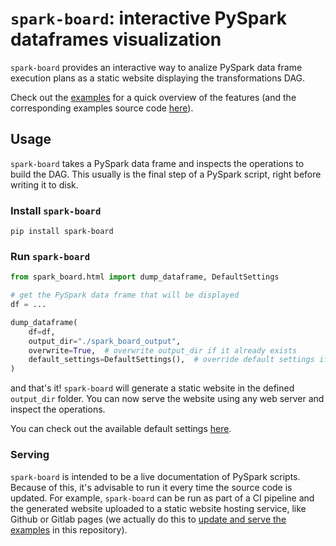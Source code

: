 # `spark-board`: interactive PySpark dataframes visualization

`spark-board` provides an interactive way to analize PySpark data frame execution plans as a static website displaying the transformations DAG.

Check out the [examples](https://alijdens.github.io/spark-board/) for a quick overview of the features (and the corresponding examples source code [here](./tests/examples/)).

## Usage

`spark-board` takes a PySpark data frame and inspects the operations to build the DAG. This usually is the final step of a PySpark script, right before writing it to disk.

### Install `spark-board`

```shell
pip install spark-board
```

### Run `spark-board`

```python
from spark_board.html import dump_dataframe, DefaultSettings

# get the PySpark data frame that will be displayed
df = ...

dump_dataframe(
    df=df,
    output_dir="./spark_board_output",
    overwrite=True,  # overwrite output_dir if it already exists
    default_settings=DefaultSettings(),  # override default settings if desired
)
```

and that's it! `spark-board` will generate a static website in the defined `output_dir` folder. You can now serve the website using any web server and inspect the operations.

You can check out the available default settings [here](https://github.com/alijdens/spark-board/blob/main/spark_board/default_settings.py).

### Serving

`spark-board` is intended to be a live documentation of PySpark scripts. Because of this, it's advisable to run it every time the source code is updated. For example, `spark-board` can be run as part of a CI pipeline and the generated website uploaded to a static website hosting service, like Github or Gitlab pages (we actually do this to [update and serve the examples](./.github/workflows/deploy-examples.yml) in this repository).
